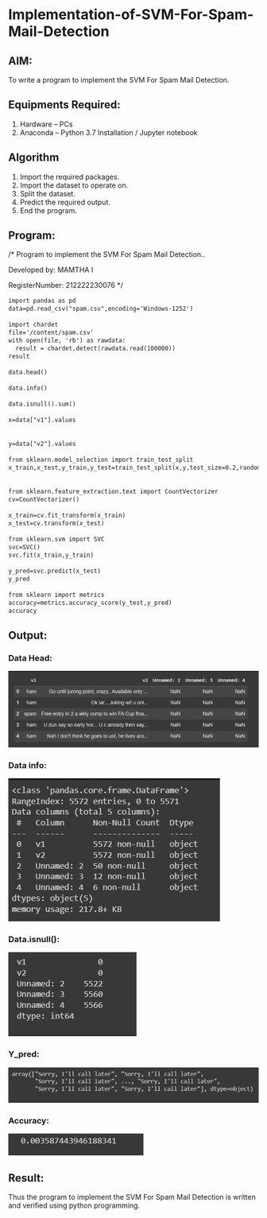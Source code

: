 # Implementation-of-SVM-For-Spam-Mail-Detection

## AIM:
To write a program to implement the SVM For Spam Mail Detection.

## Equipments Required:
1. Hardware – PCs
2. Anaconda – Python 3.7 Installation / Jupyter notebook

## Algorithm
1. Import the required packages.
2. Import the dataset to operate on.
3. Split the dataset.
4. Predict the required output.
5. End the program.

## Program:
/*
Program to implement the SVM For Spam Mail Detection..

Developed by: MAMTHA I

RegisterNumber:  212222230076
*/
```
import pandas as pd
data=pd.read_csv("spam.csv",encoding='Windows-1252')

import chardet
file='/content/spam.csv'
with open(file, 'rb') as rawdata:
  result = chardet.detect(rawdata.read(100000))
result

data.head()

data.info()

data.isnull().sum()

x=data["v1"].values


y=data["v2"].values

from sklearn.model_selection import train_test_split
x_train,x_test,y_train,y_test=train_test_split(x,y,test_size=0.2,random_state=0)


from sklearn.feature_extraction.text import CountVectorizer 
cv=CountVectorizer()

x_train=cv.fit_transform(x_train)
x_test=cv.transform(x_test)

from sklearn.svm import SVC
svc=SVC()
svc.fit(x_train,y_train)

y_pred=svc.predict(x_test)
y_pred

from sklearn import metrics
accuracy=metrics.accuracy_score(y_test,y_pred)
accuracy
```


## Output:
### Data Head:
![MODEL](./out2.png)
### Data info:
![MODEL](./out3.png)
### Data.isnull():
![MODEL](./out4.png)
### Y_pred:
![MODEL](./out6.png)
### Accuracy:
![MODEL](./out7.png)



## Result:
Thus the program to implement the SVM For Spam Mail Detection is written and verified using python programming.
